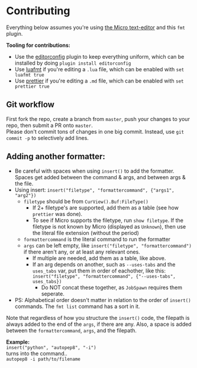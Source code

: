 # Contributing

Everything below assumes you're using
[the Micro text-editor](https://github.com/zyedidia/micro) and this `fmt`
plugin.

**Tooling for contributions:**

* Use the [editorconfig](http://editorconfig.org/) plugin to keep everything
  uniform, which can be installed by doing `plugin install editorconfig`
* Use [luafmt](https://github.com/trixnz/lua-fmt) if you're editing a `.lua`
  file, which can be enabled with `set luafmt true`
* Use [prettier](https://github.com/prettier/prettier) if you're editing a `.md`
  file, which can be enabled with `set prettier true`

## Git workflow

First fork the repo, create a branch from `master`, push your changes to your
repo, then submit a PR onto `master`.\
Please don't commit tons of changes in one big commit. Instead, use `git commit -p`
to selectively add lines.

## Adding another formatter:

* Be careful with spaces when using `insert()` to add the formatter. Spaces get
  added between the command & args, and between args & the file.
* Using insert: `insert("filetype", "formattercommand", {"args1", "arg2"})`
  * `filetype` should be from `CurView().Buf:FileType()`
    * If 2+ filetype's are supported, add them as a table (see how `prettier`
      was done).
    * To see if Micro supports the filetype, run `show filetype`. If the
      filetype is not known by Micro (displayed as `Unknown`), then use the
      literal file extension (without the period)
  * `formattercommand` is the literal command to run the formatter
  * `args` can be left empty, like `insert("filetype", "formattercommand")` if
    there aren't any, or at least any relevant ones.
    * If multiple are needed, add them as a table, like above.
    * If an arg depends on another, such as `--uses-tabs` and the `uses_tabs`
      var, put them in order of eachother, like this: `insert("filetype",
      "formattercommand", {"--uses-tabs", uses_tabs})`
      * Do NOT concat these together, as `JobSpawn` requires them seperate.
* PS: Alphabetical order doesn't matter in relation to the order of `insert()`
  commands. The `fmt list` command has a sort in it.

Note that regardless of how you structure the `insert()` code, the filepath is
always added to the end of the `args`, if there are any. Also, a space is added
between the `formattercommand`, `args`, and the filepath.

**Example:**\
`insert("python", "autopep8", "-i")`\
turns into the command..\
`autopep8 -i path/to/filename`
